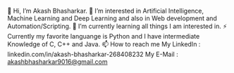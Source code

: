👋 Hi, I’m Akash Bhasharkar.
👀 I’m interested in Artificial Intelligence, Machine Learning and Deep Learning and also in Web development and Automation/Scripting.
🌱 I’m currently learning all things I am interested in.
⚡ Currently my favorite languange is Python and I have intermediate Knowledge of C, C++ and Java.
📫 How to reach me 
    My LinkedIn : linkedin.com/in/akash-bhasharkar-268408232
    My E-Mail : akashbhasharkar9016@gmail.com
